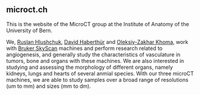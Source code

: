 ## microct.ch

This is the website of the MicroCT group at the Institute of Anatomy of the University of Bern.

We, [Ruslan Hlushchuk](https://www.anatomie.unibe.ch/ueber_uns/team/detail/index_ger.php?id=297), [David Haberthür](https://www.anatomie.unibe.ch/ueber_uns/team/detail/index_ger.php?id=157) and [Oleksiy-Zakhar Khoma](https://www.anatomie.unibe.ch/ueber_uns/team/detail/index_ger.php?id=487), work with [Bruker SkyScan](https://www.bruker.com/products/microtomography.html) machines and perform research related to angiogenesis, and generally study the characteristics of vasculature in tumors, bone and organs with these machines. We are also interested in studying and assessing the morphology of different organs, namely kidneys, lungs and hearts of several anmial species. With our three microCT machines, we are able to study samples over a broad range of resolutions (um to mm) and sizes (mm to dm).
